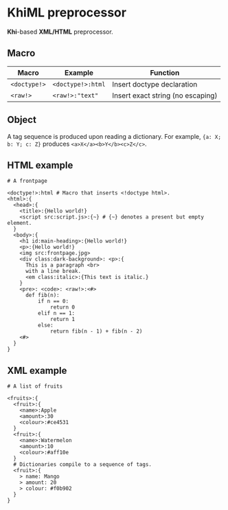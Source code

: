 # KhiML preprocessor

**Khi**-based **XML/HTML** preprocessor.

## Macro

| Macro        | Example           | Function                          |
|--------------|-------------------|-----------------------------------|
| `<doctype!>` | `<doctype!>:html` | Insert doctype declaration        |
| `<raw!>`     | `<raw!>:"text"`   | Insert exact string (no escaping) |

## Object

A tag sequence is produced upon reading a dictionary. For example, `{a: X; b: Y; c: Z}`
produces `<a>X</a><b>Y</b><c>Z</c>`.

## HTML example

```
# A frontpage

<doctype!>:html # Macro that inserts <!doctype html>.
<html>:{
  <head>:{
    <title>:{Hello world!}
    <script src:script.js>:{~} # {~} denotes a present but empty element.
  }
  <body>:{
    <h1 id:main-heading>:{Hello world!}
    <p>:{Hello world!}
    <img src:frontpage.jpg>
    <div class:dark-background>: <p>:{
      This is a paragraph <br>
      with a line break.
      <em class:italic>:{This text is italic.}
    }
    <pre>: <code>: <raw!>:<#>
      def fib(n):
          if n == 0:
              return 0
          elif n == 1:
              return 1
          else:
              return fib(n - 1) + fib(n - 2)
    <#>
  }
}
```

## XML example

```
# A list of fruits

<fruits>:{
  <fruit>:{
    <name>:Apple
    <amount>:30
    <colour>:#ce4531
  }
  <fruit>:{
    <name>:Watermelon
    <amount>:10
    <colour>:#aff10e
  }
  # Dictionaries compile to a sequence of tags.
  <fruit>:{
    > name: Mango
    > amount: 20
    > colour: #f0b902
  }
}
```
